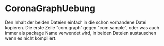 # CoronaGraphUebung

Den Inhalt der beiden Dateien einfach in die schon vorhandene Datei kopieren. 
Die erste Zeile "com.graph" gegen "com.sample", oder was auch immer als package Name verwendet wird,
in beiden Dateien austauschen wenn es nicht kompiliert.

